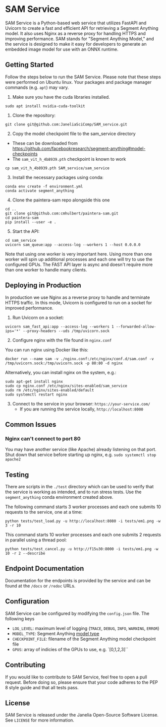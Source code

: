 

# SAM Service

SAM Service is a Python-based web service that utilizes FastAPI and Uvicorn to create a fast and efficient API for retrieving a Segment Anything model. It also uses Nginx as a reverse proxy for handling HTTPS and improving performance. SAM stands for "Segment Anything Model," and the service is designed to make it easy for developers to generate an embedded image model for use with an ONNX runtime.

## Getting Started

Follow the steps below to run the SAM Service. Please note that these steps were performed on Ubuntu linux. Your packages and package manager commands (e.g. `apt`) may vary.

1. Make sure you have the cuda libraries installed.
```
sudo apt install nvidia-cuda-toolkit
```

1. Clone the repository: 
```
git clone git@github.com:JaneliaSciComp/SAM_service.git
```
2. Copy the model checkpoint file to the sam_service directory

 - These can be downloaded from https://github.com/facebookresearch/segment-anything#model-checkpoints
 - The `sam_vit_h_4b8939.pth` checkpoint is known to work
  
```
cp sam_vit_h_4b8939.pth SAM_service/sam_service
```

3. Install the necessary packages using conda: 
```
conda env create -f environment.yml
conda activate segment_anything
```

4. Clone the paintera-sam repo alongside this one
```
cd ..
git clone git@github.com:cmhulbert/paintera-sam.git
cd paintera-sam
pip install --user -e .
```

5. Start the API: 
```
cd sam_service
uvicorn sam_queue:app --access-log --workers 1 --host 0.0.0.0
```

Note that using one worker is very important here. Using more than one worker will spin up additional processes and each one will try to use the configured GPUs. The FAST API layer is async and doesn't require more than one worker to handle many clients.

## Deploying in Production 

In production we use Nginx as a reverse proxy to handle and terminate HTTPS traffic. In this mode, Uvicorn is configured to run on a socket for improved performance. 

1. Run Uvicorn on a socket:
```
uvicorn sam_fast_api:app --access-log --workers 1 --forwarded-allow-ips='*' --proxy-headers --uds /tmp/uvicorn.sock
```

2. Configure nginx with the file found in `nginx.conf`

You can run nginx using Docker like this:
```
docker run --name sam -v ./nginx.conf:/etc/nginx/conf.d/sam.conf -v /tmp/uvicorn.sock:/tmp/uvicorn.sock -p 80:80 -d nginx
```

Alternatively, you can install nginx on the system, e.g.:
```
sudo apt-get install nginx
sudo cp nginx.conf /etc/nginx/sites-enabled/sam_service
sudo rm /etc/nginx/sites-enabled/default
sudo systemctl restart nginx
```

3. Connect to the service in your browser: `https://your-service.com/`
    - If you are running the service locally, `http://localhost:8000`

## Common Issues

### Nginx can't connect to port 80

You may have another service (like Apache) already listening on that port. Shut down that service before starting up nginx, e.g. `sudo systemctl stop apache2`

## Testing

There are scripts in the `./test` directory which can be used to verify that the service is working as intended, and to run stress tests. Use the `segment_anything` conda environment created above.

The following command starts 3 worker processes and each one submits 10 requests to the service, one at a time:
```
python tests/test_load.py -u http://localhost:8080 -i tests/em1.png -w 3 -r 10
```

This command starts 10 worker processes and each one submits 2 requests in parallel using a thread pool:
```
python tests/test_cancel.py -u http://f15u30:8000 -i tests/em1.png -w 10 -r 2 --describe
```

## Endpoint Documentation

Documentation for the endpoints is provided by the service and can be found at the `/docs` or `/redoc` URLs.

## Configuration

SAM Service can be configured by modifying the `config.json` file. The following keys

* `LOG_LEVEL`: maximum level of logging (`TRACE`, `DEBUG`, `INFO`, `WARNING`, `ERROR`)
* `MODEL_TYPE`: Segment Anything [model type](https://github.com/facebookresearch/segment-anything#model-checkpoints)
* `CHECKPOINT_FILE`: filename of the Segment Anything model checkpoint file
* `GPUS`: array of indicies of the GPUs to use, e.g. `[0,1,2,3]``

## Contributing

If you would like to contribute to SAM Service, feel free to open a pull request. Before doing so, please ensure that your code adheres to the PEP 8 style guide and that all tests pass.

## License

SAM Service is released under the Janelia Open-Source Software License. See `LICENSE` for more information.
